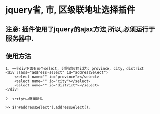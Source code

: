 # jquery省, 市, 区级联地址选择插件

## 注意: 插件使用了jquery的ajax方法,所以,必须运行于服务器中.

## 使用方法
```
1. 一个div下面有三个select, 分别对应的id为: province, city, district
<div class="address-select" id="addressSelect">
	<select name="" id="province"></select>
	<select name="" id="city"></select>
	<select name="" id="district"></select>
</div>

2. script中调用插件

>> $('#addressSelect').addressSelect();
```
